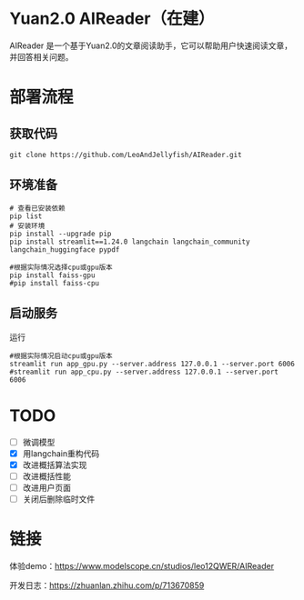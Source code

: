 # Yuan2.0 AIReader（在建）
AIReader 是一个基于Yuan2.0的文章阅读助手，它可以帮助用户快速阅读文章，并回答相关问题。

# 部署流程

## 获取代码
```Shell
git clone https://github.com/LeoAndJellyfish/AIReader.git
```

## 环境准备
```Shell
# 查看已安装依赖
pip list
# 安装环境
pip install --upgrade pip
pip install streamlit==1.24.0 langchain langchain_community langchain_huggingface pypdf

#根据实际情况选择cpu或gpu版本
pip install faiss-gpu
#pip install faiss-cpu
```

## 启动服务
运行
```Shell
#根据实际情况启动cpu或gpu版本
streamlit run app_gpu.py --server.address 127.0.0.1 --server.port 6006
#streamlit run app_cpu.py --server.address 127.0.0.1 --server.port 6006
```

# TODO
- [ ] 微调模型
- [x] 用langchain重构代码
- [x] 改进概括算法实现
- [ ] 改进概括性能
- [ ] 改进用户页面
- [ ] 关闭后删除临时文件

# 链接
体验demo：https://www.modelscope.cn/studios/leo12QWER/AIReader

开发日志：https://zhuanlan.zhihu.com/p/713670859